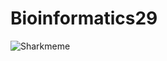 # Bioinformatics29

![Sharkmeme](https://i2.wp.com/www.southernfriedscience.com/wp-content/uploads/2013/11/funny-shark-memes.png)
